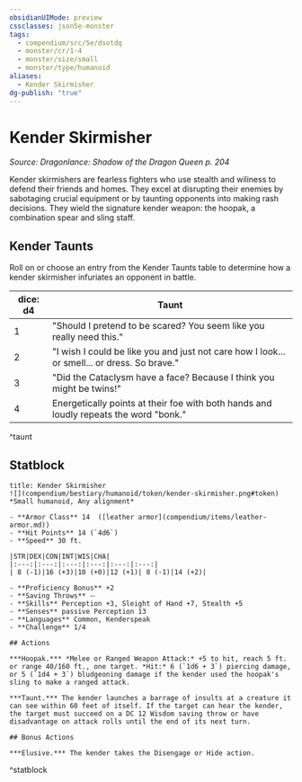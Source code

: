 ```yaml
---
obsidianUIMode: preview
cssclasses: json5e-monster
tags:
  - compendium/src/5e/dsotdq
  - monster/cr/1-4
  - monster/size/small
  - monster/type/humanoid
aliases:
  - Kender Skirmisher
dg-publish: "true"
---
```

# Kender Skirmisher
*Source: Dragonlance: Shadow of the Dragon Queen p. 204*  

Kender skirmishers are fearless fighters who use stealth and wiliness to defend their friends and homes. They excel at disrupting their enemies by sabotaging crucial equipment or by taunting opponents into making rash decisions. They wield the signature kender weapon: the hoopak, a combination spear and sling staff.

## Kender Taunts

Roll on or choose an entry from the Kender Taunts table to determine how a kender skirmisher infuriates an opponent in battle.

| dice: d4 | Taunt |
|----------|-------|
| 1 | "Should I pretend to be scared? You seem like you really need this." |
| 2 | "I wish I could be like you and just not care how I look... or smell... or dress. So brave." |
| 3 | "Did the Cataclysm have a face? Because I think you might be twins!" |
| 4 | Energetically points at their foe with both hands and loudly repeats the word "bonk." |
^taunt

## Statblock

```ad-statblock
title: Kender Skirmisher
![](compendium/bestiary/humanoid/token/kender-skirmisher.png#token)
*Small humanoid, Any alignment*

- **Armor Class** 14  ([leather armor](compendium/items/leather-armor.md))
- **Hit Points** 14 (`4d6`)
- **Speed** 30 ft.

|STR|DEX|CON|INT|WIS|CHA|
|:---:|:---:|:---:|:---:|:---:|:---:|
| 8 (-1)|16 (+3)|10 (+0)|12 (+1)| 8 (-1)|14 (+2)|

- **Proficiency Bonus** +2
- **Saving Throws** ⏤
- **Skills** Perception +3, Sleight of Hand +7, Stealth +5
- **Senses** passive Perception 13
- **Languages** Common, Kenderspeak
- **Challenge** 1/4

## Actions

***Hoopak.*** *Melee or Ranged Weapon Attack:* +5 to hit, reach 5 ft. or range 40/160 ft., one target. *Hit:* 6 (`1d6 + 3`) piercing damage, or 5 (`1d4 + 3`) bludgeoning damage if the kender used the hoopak's sling to make a ranged attack.

***Taunt.*** The kender launches a barrage of insults at a creature it can see within 60 feet of itself. If the target can hear the kender, the target must succeed on a DC 12 Wisdom saving throw or have disadvantage on attack rolls until the end of its next turn.

## Bonus Actions

***Elusive.*** The kender takes the Disengage or Hide action.
```
^statblock